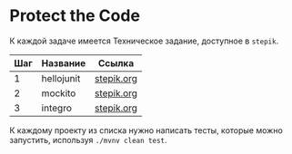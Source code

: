 # Protect the Code

К каждой задаче имеется Техническое задание, доступное в `stepik`.

| Шаг | Название     | Ссылка                  | 
| --- | ------- | -------------------------     |
| 1   | hellojunit    | [stepik.org](https://stepik.org/lesson/716657/step/1?unit=717446)     |
| 2   | mockito  | [stepik.org](https://stepik.org/lesson/716658/step/1?unit=717447)     |
| 3   | integro     | [stepik.org](https://stepik.org/lesson/716659/step/1?unit=717448)     |

К каждому проекту из списка нужно написать тесты, которые можно запустить, используя `./mvnv clean test`.
